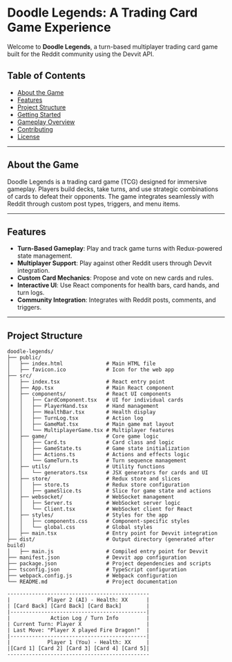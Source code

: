 # Doodle Legends: A Trading Card Game Experience

Welcome to **Doodle Legends**, a turn-based multiplayer trading card game built for the Reddit community using the Devvit API.

## Table of Contents

- [About the Game](#about-the-game)
- [Features](#features)
- [Project Structure](#project-structure)
- [Getting Started](#getting-started)
- [Gameplay Overview](#gameplay-overview)
- [Contributing](#contributing)
- [License](#license)

---

## About the Game

Doodle Legends is a trading card game (TCG) designed for immersive gameplay. Players build decks, take turns, and use strategic combinations of cards to defeat their opponents. The game integrates seamlessly with Reddit through custom post types, triggers, and menu items.

---

## Features

- **Turn-Based Gameplay**: Play and track game turns with Redux-powered state management.
- **Multiplayer Support**: Play against other Reddit users through Devvit integration.
- **Custom Card Mechanics**: Propose and vote on new cards and rules.
- **Interactive UI**: Use React components for health bars, card hands, and turn logs.
- **Community Integration**: Integrates with Reddit posts, comments, and triggers.

---

## Project Structure

```plaintext
doodle-legends/
├── public/
│   ├── index.html              # Main HTML file
│   ├── favicon.ico             # Icon for the web app
├── src/
│   ├── index.tsx               # React entry point
│   ├── App.tsx                 # Main React component
│   ├── components/             # React UI components
│   │   ├── CardComponent.tsx   # UI for individual cards
│   │   ├── PlayerHand.tsx      # Hand management
│   │   ├── HealthBar.tsx       # Health display
│   │   ├── TurnLog.tsx         # Action log
│   │   ├── GameMat.tsx         # Main game mat layout
│   │   └── MultiplayerGame.tsx # Multiplayer features
│   ├── game/                   # Core game logic
│   │   ├── Card.ts             # Card class and logic
│   │   ├── GameState.ts        # Game state initialization
│   │   ├── Actions.ts          # Actions and effects logic
│   │   └── GameTurn.ts         # Turn sequence management
│   ├── utils/                  # Utility functions
│   │   └── generators.tsx      # JSX generators for cards and UI
│   ├── store/                  # Redux store and slices
│   │   ├── store.ts            # Redux store configuration
│   │   ├── gameSlice.ts        # Slice for game state and actions
│   ├── websocket/              # WebSocket management
│   │   ├── Server.ts           # WebSocket server logic
│   │   └── Client.tsx          # WebSocket client for React
│   ├── styles/                 # Styles for the app
│   │   ├── components.css      # Component-specific styles
│   │   └── global.css          # Global styles
│   ├── main.tsx                # Entry point for Devvit integration
├── dist/                       # Output directory (generated after build)
│   ├── main.js                 # Compiled entry point for Devvit
├── manifest.json               # Devvit app configuration
├── package.json                # Project dependencies and scripts
├── tsconfig.json               # TypeScript configuration
├── webpack.config.js           # Webpack configuration
└── README.md                   # Project documentation
```

``` Play Mat Layout
----------------------------------------------
|            Player 2 (AI) - Health: XX      |
| [Card Back] [Card Back] [Card Back]        |
|--------------------------------------------|
|             Action Log / Turn Info         |
| Current Turn: Player X                     |
| Last Move: "Player X played Fire Dragon!"  |
|--------------------------------------------|
|            Player 1 (You) - Health: XX     |
|[Card 1] [Card 2] [Card 3] [Card 4] [Card 5]|
----------------------------------------------
```